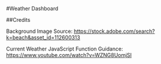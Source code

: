 #Weather Dashboard

##Credits

Background Image Source: https://stock.adobe.com/search?k=beach&asset_id=112600313

Current Weather JavaScript Function Guidance: https://www.youtube.com/watch?v=WZNG8UomjSI

